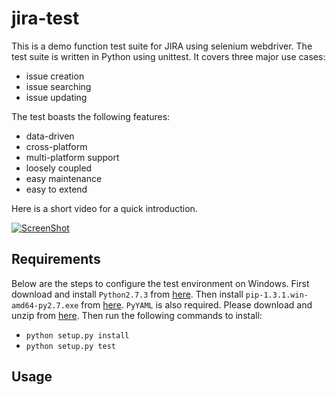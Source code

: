 jira-test
=========

This is a demo function test suite for JIRA using selenium webdriver. 
The test suite is written in Python using unittest. It covers three 
major use cases: 

* issue creation
* issue searching
* issue updating

The test boasts the following features:

* data-driven
* cross-platform
* multi-platform support
* loosely coupled
* easy maintenance
* easy to extend

Here is a short video for a quick introduction.

[![ScreenShot](https://raw.github.com/yadongwen/misc-scripts/master/screenshot.jpg)](http://youtu.be/vt5fpE0bzSY)

## Requirements

Below are the steps to configure the test environment on Windows.
First download and install `Python2.7.3` from [here](http://www.python.org/download/releases/2.7.3/).
Then install `pip-1.3.1.win-amd64-py2.7.‌exe` from [here](http://www.lfd.uci.edu/~gohlke/pythonlibs/#pip).
`PyYAML` is also required. Please download and unzip from [here](http://pyyaml.org/download/pyyaml/PyYAML-3.10.zip).
Then run the following commands to install:

* `python setup.py install`
* `python setup.py test`

## Usage
